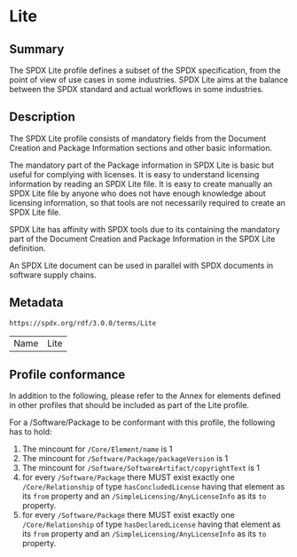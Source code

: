 <!-- Automatically generated by spec-parser v2.3.0 on 2024-07-09T12:43:38.633388+00:00 -->
<!-- SPDX-License-Identifier: Community-Spec-1.0 -->

# Lite

## Summary

The SPDX Lite profile defines a subset of the SPDX specification, from the
point of view of use cases in some industries. SPDX Lite aims at the balance
between the SPDX standard and actual workflows in some industries.


## Description

The SPDX Lite profile consists of mandatory fields from the Document Creation
and Package Information sections and other basic information.

The mandatory part of the Package information in SPDX Lite is basic but useful
for complying with licenses. It is easy to understand licensing information by
reading an SPDX Lite file. It is easy to create manually an SPDX Lite file by
anyone who does not have enough knowledge about licensing information, so that
tools are not necessarily required to create an SPDX Lite file.

SPDX Lite has affinity with SPDX tools due to its containing the mandatory part
of the Document Creation and Package Information in the SPDX Lite definition.

An SPDX Lite document can be used in parallel with SPDX documents in software
supply chains.


## Metadata

`https://spdx.org/rdf/3.0.0/terms/Lite`


| | |
|---|---|
| Name | Lite |




## Profile conformance

In addition to the following, please refer to the Annex for elements defined in
other profiles that should be included as part of the Lite profile.

For a /Software/Package to be conformant with this profile,
the following has to hold:

1. The mincount for `/Core/Element/name` is 1
1. The mincount for `/Software/Package/packageVersion` is 1
1. The mincount for `/Software/SoftwareArtifact/copyrightText` is 1
1. for every `/Software/Package` there MUST exist exactly one
   `/Core/Relationship` of type `hasConcludedLicense` having that element as
   its `from` property and an `/SimpleLicensing/AnyLicenseInfo` as its `to`
   property.
1. for every `/Software/Package` there MUST exist exactly one
   `/Core/Relationship` of type `hasDeclaredLicense` having that element as its
   `from` property and an `/SimpleLicensing/AnyLicenseInfo` as its `to`
   property.


